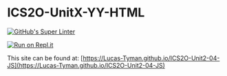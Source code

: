 # ICS2O-UnitX-YY-HTML

[![GitHub's Super Linter](https://github.com/Lucas-Tyman/ICS2O-Unit2-04-JS/workflows/GitHub's%20Super%20Linter/badge.svg)](https://github.com/Lucas-Tyman/ICS2O-Unit2-04-JS/actions)

[![Run on Repl.it](https://repl.it/badge/github/Lucas-Tyman/ICS2O-Unit2-04-JS)](https://repl.it/github/Lucas-Tyman/ICS2O-Unit2-04-JS)

This site can be found at: [https://Lucas-Tyman.github.io/ICS2O-Unit2-04-JS](https://Lucas-Tyman.github.io/ICS2O-Unit2-04-JS)
